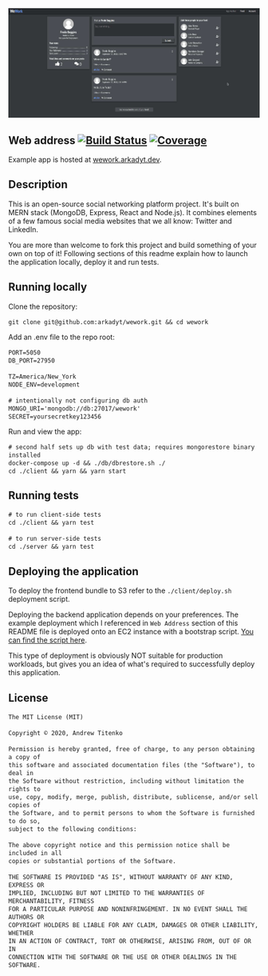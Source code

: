 <img src="readme-media/main.jpg" alt="">

## Web address [![Build Status](https://travis-ci.org/arkadyt/wework.svg?branch=master)](https://travis-ci.org/arkadyt/wework) [![Coverage](https://img.shields.io/coveralls/github/arkadyt/wework.svg)](https://coveralls.io/github/arkadyt/wework)

Example app is hosted at [wework.arkadyt.dev](https://wework.arkadyt.dev).

## Description

This is an open-source social networking platform project. It's built on MERN stack (MongoDB, Express, React and Node.js). It combines elements of a few famous social media websites that we all know: Twitter and LinkedIn.

You are more than welcome to fork this project and build something of your own on top of it! Following sections of this readme explain how to launch the application locally, deploy it and run tests.

## Running locally

Clone the repository:
```
git clone git@github.com:arkadyt/wework.git && cd wework
```

Add an .env file to the repo root:
```
PORT=5050
DB_PORT=27950

TZ=America/New_York
NODE_ENV=development

# intentionally not configuring db auth
MONGO_URI='mongodb://db:27017/wework'
SECRET=yoursecretkey123456
```

Run and view the app:
```
# second half sets up db with test data; requires mongorestore binary installed
docker-compose up -d && ./db/dbrestore.sh ./
cd ./client && yarn && yarn start
```

## Running tests

```
# to run client-side tests
cd ./client && yarn test

# to run server-side tests
cd ./server && yarn test
```

## Deploying the application

To deploy the frontend bundle to S3 refer to the `./client/deploy.sh` deployment script.

Deploying the backend application depends on your preferences. The example deployment which I referenced in `Web Address` section of this README file is deployed onto an EC2 instance with a bootstrap script. [You can find the script here](https://github.com/arkadyt/dotfiles/blob/master/cloud/api-servers/foss-other/aws-ec2-build.sh. ).

This type of deployment is obviously NOT suitable for production workloads, but gives you an idea of what's required to successfully deploy this application.

## License

```
The MIT License (MIT)

Copyright © 2020, Andrew Titenko

Permission is hereby granted, free of charge, to any person obtaining a copy of
this software and associated documentation files (the "Software"), to deal in
the Software without restriction, including without limitation the rights to
use, copy, modify, merge, publish, distribute, sublicense, and/or sell copies of
the Software, and to permit persons to whom the Software is furnished to do so,
subject to the following conditions:

The above copyright notice and this permission notice shall be included in all
copies or substantial portions of the Software.

THE SOFTWARE IS PROVIDED "AS IS", WITHOUT WARRANTY OF ANY KIND, EXPRESS OR
IMPLIED, INCLUDING BUT NOT LIMITED TO THE WARRANTIES OF MERCHANTABILITY, FITNESS
FOR A PARTICULAR PURPOSE AND NONINFRINGEMENT. IN NO EVENT SHALL THE AUTHORS OR
COPYRIGHT HOLDERS BE LIABLE FOR ANY CLAIM, DAMAGES OR OTHER LIABILITY, WHETHER
IN AN ACTION OF CONTRACT, TORT OR OTHERWISE, ARISING FROM, OUT OF OR IN
CONNECTION WITH THE SOFTWARE OR THE USE OR OTHER DEALINGS IN THE SOFTWARE.
```
